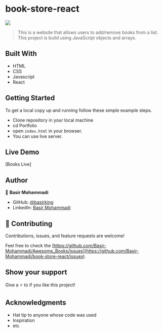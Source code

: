# book-store-react

![](https://img.shields.io/badge/Microverse-blueviolet)

> This is a website that allows users to add/remove books from a list. This project is build using JavaScript objects and arrays.


## Built With

- HTML
- CSS 
- Javascript
- React

## Getting Started

To get a local copy up and running follow these simple example steps.

- Clone repository in your local machine 
- cd Portfolio
- open `index.html` in your browser.
- You can use live server.

## Live Demo

[Books Live]

## Author

👤 **Basir Mohammadi**

- GitHub: [@basirking](https://github.com/Basir-Mohammadi)
- LinkedIn: [Basir Mohammadi](https://www.linkedin.com/in/basirahmad1312/)



## 🤝 Contributing

Contributions, issues, and feature requests are welcome!

Feel free to check the [https://github.com/Basir-Mohammadi/Awesome_Books/issues](https://github.com/Basir-Mohammadi/book-store-react/issues)

## Show your support

Give a ⭐️ to if you like this project!


## Acknowledgments

- Hat tip to anyone whose code was used
- Inspiration
- etc



